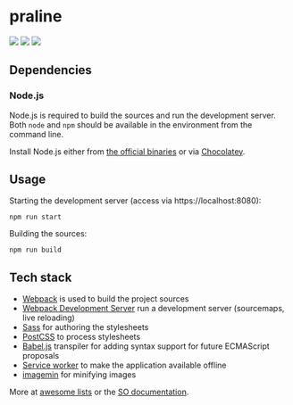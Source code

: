 # praline

[![][bithound_badge]][bithound] [![][bithound_dependencies_badge]][bithound_dependencies] [![][bithound_dev_dependencies_badge]][bithound_dev_dependencies]

## Dependencies

### Node.js

Node.js is required to build the sources and run the development server. Both `node` and `npm` should be available in the environment from the command line.

Install Node.js either from [the official binaries][nodejs] or via [Chocolatey][chocolatey].

## Usage

Starting the development server (access via https://localhost:8080):

```
npm run start
```

Building the sources:

```
npm run build
```

## Tech stack

- [Webpack][webpack] is used to build the project sources
- [Webpack Development Server][webpack_dev_server] run a development server (sourcemaps, live reloading)
- [Sass][sass] for authoring the stylesheets
- [PostCSS][postcss] to process stylesheets
- [Babel.js][babeljs] transpiler for adding syntax support for future ECMAScript proposals
- [Service worker][service_worker] to make the application available offline
- [imagemin][imagemin] for minifying images

More at [awesome lists][awesome] or the [SO documentation][documentation].

[awesome]: https://github.com/sindresorhus/awesome-sass
[babeljs]: https://babeljs.io/
[chocolatey]: https://chocolatey.org/packages/nodejs
[documentation]: stackoverflow.com/documentation
[imagemin]: https://github.com/imagemin/imagemin
[nodejs]: https://nodejs.org/en/
[postcss]: https://github.com/postcss/postcss
[sass]: http://sass-lang.com
[sass]: https://github.com/HugoGiraudel/awesome-sass
[service_worker]: https://developer.mozilla.org/en-US/docs/Web/API/Service_Worker_API
[webpack]: http://webpack.github.io/
[webpack_dev_server]: https://webpack.github.io/docs/webpack-dev-server.html

[bithound]: https://www.bithound.io/github/nevenagaj/praline
[bithound_badge]: https://www.bithound.io/github/nevenagaj/praline/badges/score.svg
[bithound_dependencies]: https://www.bithound.io/github/nevenagaj/praline/master/dependencies/npm
[bithound_dependencies_badge]: https://www.bithound.io/github/nevenagaj/praline/badges/dependencies.svg
[bithound_dev_dependencies]: https://www.bithound.io/github/nevenagaj/praline/master/dependencies/npm
[bithound_dev_dependencies_badge]: https://www.bithound.io/github/nevenagaj/praline/badges/devDependencies.svg
